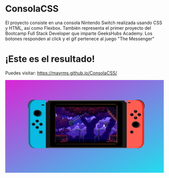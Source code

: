 # ConsolaCSS

El proyecto consiste en una consola Nintendo Switch realizada usando CSS y HTML, así como Flexbox. 
También representa el primer proyecto del Bootcamp Full Stack Developer que imparte GeeksHubs Academy.
Los botones responden al click y el gif pertenece al juego "The Messenger"

# ¡Este es el resultado!

Puedes visitar: https://mayrms.github.io/ConsolaCSS/

![alt text](https://github.com/MayRMS/ConsolaCSS/blob/main/img/imgProyectoTerminado.png?raw=true)
